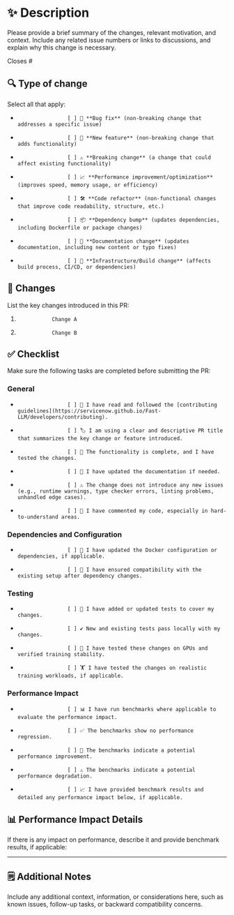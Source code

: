 # ✨ Description

Please provide a brief summary of the changes, relevant motivation, and context.
Include any related issue numbers or links to discussions, and explain why this change is necessary.

Closes # <!-- Insert issue number here, if applicable -->

## 🔍 Type of change

Select all that apply:

-                     [ ] 🐛 **Bug fix** (non-breaking change that addresses a specific issue)
-                     [ ] 🚀 **New feature** (non-breaking change that adds functionality)
-                     [ ] ⚠️ **Breaking change** (a change that could affect existing functionality)
-                     [ ] 📈 **Performance improvement/optimization** (improves speed, memory usage, or efficiency)
-                     [ ] 🛠️ **Code refactor** (non-functional changes that improve code readability, structure, etc.)
-                     [ ] 📦 **Dependency bump** (updates dependencies, including Dockerfile or package changes)
-                     [ ] 📝 **Documentation change** (updates documentation, including new content or typo fixes)
-                     [ ] 🔧 **Infrastructure/Build change** (affects build process, CI/CD, or dependencies)

## 📝 Changes

List the key changes introduced in this PR:

1.                Change A
2.                Change B

## ✅ Checklist

Make sure the following tasks are completed before submitting the PR:

### General

-                     [ ] 📜 I have read and followed the [contributing guidelines](https://servicenow.github.io/Fast-LLM/developers/contributing).
-                     [ ] 🏷️ I am using a clear and descriptive PR title that summarizes the key change or feature introduced.
-                     [ ] 🎉 The functionality is complete, and I have tested the changes.
-                     [ ] 📝 I have updated the documentation if needed.
-                     [ ] ⚠️ The change does not introduce any new issues (e.g., runtime warnings, type checker errors, linting problems, unhandled edge cases).
-                     [ ] 🧩 I have commented my code, especially in hard-to-understand areas.

### Dependencies and Configuration

-                     [ ] 🐋 I have updated the Docker configuration or dependencies, if applicable.
-                     [ ] 🔄 I have ensured compatibility with the existing setup after dependency changes.

### Testing

-                     [ ] 🧪 I have added or updated tests to cover my changes.
-                     [ ] ✔️ New and existing tests pass locally with my changes.
-                     [ ] 🚦 I have tested these changes on GPUs and verified training stability.
-                     [ ] 🏋️ I have tested the changes on realistic training workloads, if applicable.

### Performance Impact

-                     [ ] 📊 I have run benchmarks where applicable to evaluate the performance impact.
-                     [ ] ✅ The benchmarks show no performance regression.
-                     [ ] 🚀 The benchmarks indicate a potential performance improvement.
-                     [ ] ⚠️ The benchmarks indicate a potential performance degradation.
-                     [ ] 📈 I have provided benchmark results and detailed any performance impact below, if applicable.

## 📊 Performance Impact Details

If there is any impact on performance, describe it and provide benchmark results, if applicable:

---

## 🗒️ Additional Notes

Include any additional context, information, or considerations here, such as known issues, follow-up tasks, or backward compatibility concerns.
